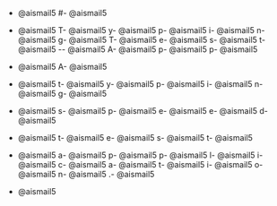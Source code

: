 - @aismail5
#- @aismail5
 - @aismail5
T- @aismail5
y- @aismail5
p- @aismail5
i- @aismail5
n- @aismail5
g- @aismail5
T- @aismail5
e- @aismail5
s- @aismail5
t- @aismail5
-- @aismail5
A- @aismail5
p- @aismail5
p- @aismail5

- @aismail5
A- @aismail5
 - @aismail5
t- @aismail5
y- @aismail5
p- @aismail5
i- @aismail5
n- @aismail5
g- @aismail5
 - @aismail5
s- @aismail5
p- @aismail5
e- @aismail5
e- @aismail5
d- @aismail5
 - @aismail5
t- @aismail5
e- @aismail5
s- @aismail5
t- @aismail5
 - @aismail5
a- @aismail5
p- @aismail5
p- @aismail5
l- @aismail5
i- @aismail5
c- @aismail5
a- @aismail5
t- @aismail5
i- @aismail5
o- @aismail5
n- @aismail5
.- @aismail5

- @aismail5
